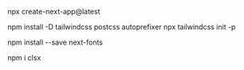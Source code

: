 npx create-next-app@latest 

npm install -D tailwindcss postcss autoprefixer
npx tailwindcss init -p

npm install --save next-fonts

 npm i clsx 